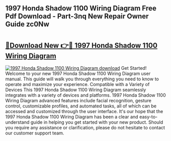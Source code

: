 ## 1997 Honda Shadow 1100 Wiring Diagram Free Pdf Download - Part-3nq New Repair Owner Guide zc0Nw

# <h2><a href="http://dfubvzr.blite.top/?on=1997+Honda+Shadow+1100+Wiring+Diagram">🔗Download New 👉🔴 1997 Honda Shadow 1100 Wiring Diagram</a></h2>

[![1997 Honda Shadow 1100 Wiring Diagram download](https://i.imgur.com/lujVjoI.png)](http://dfubvzr.blite.top/?on=1997+Honda+Shadow+1100+Wiring+Diagram)
Get Started! Welcome to your new 1997 Honda Shadow 1100 Wiring Diagram user manual. This guide will walk you through everything you need to know to operate and maximize your experience. Compatible with a Variety of Devices This 1997 Honda Shadow 1100 Wiring Diagram seamlessly integrates with a variety of devices and platforms. 1997 Honda Shadow 1100 Wiring Diagram advanced features include facial recognition, gesture control, customizable profiles, and automated tasks, all of which can be accessed and customized through the user interface. It's our hope that the 1997 Honda Shadow 1100 Wiring Diagram has been a clear and easy-to-understand guide in helping you get started with your new product. Should you require any assistance or clarification, please do not hesitate to contact our customer support team.
